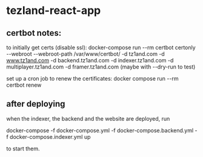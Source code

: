 # tezland-react-app

## certbot notes:
to initially get certs (disable ssl):
docker-compose run --rm  certbot certonly --webroot --webroot-path /var/www/certbot/ -d tz1and.com -d www.tz1and.com -d backend.tz1and.com -d indexer.tz1and.com -d multiplayer.tz1and.com -d framer.tz1and.com
(maybe with --dry-run to test)

set up a cron job to renew the certificates:
docker compose run --rm certbot renew

## after deploying

when the indexer, the backend and the website are deployed, run

docker-compose -f docker-compose.yml -f docker-compose.backend.yml -f docker-compose.indexer.yml up

to start them.